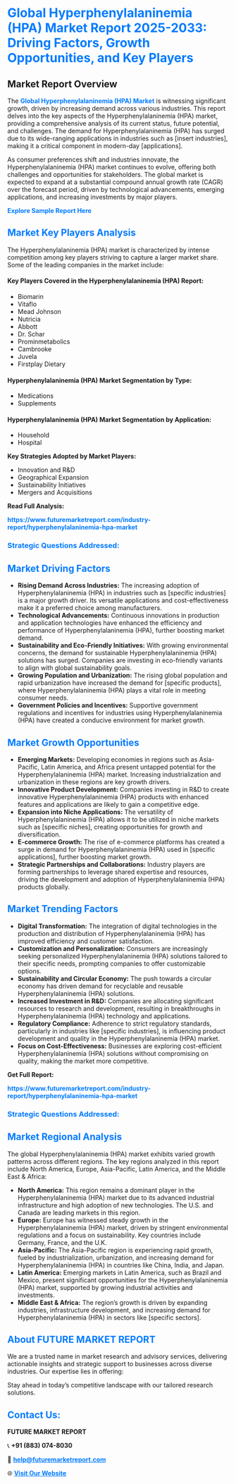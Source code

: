 <h1 style="color: #007BFF;">Global Hyperphenylalaninemia (HPA) Market Report 2025-2033: Driving Factors, Growth Opportunities, and Key Players</h1>

<section id="overview">
<h2>Market Report Overview</h2>
<p>The <a href="https://www.futuremarketreport.com/industry-report/hyperphenylalaninemia-hpa-market" style="color: #007BFF; text-decoration: none;"><strong>Global Hyperphenylalaninemia (HPA) Market</strong></a> is witnessing significant growth, driven by increasing demand across various industries. This report delves into the key aspects of the Hyperphenylalaninemia (HPA) market, providing a comprehensive analysis of its current status, future potential, and challenges. The demand for Hyperphenylalaninemia (HPA) has surged due to its wide-ranging applications in industries such as [insert industries], making it a critical component in modern-day [applications].</p>
<p>As consumer preferences shift and industries innovate, the Hyperphenylalaninemia (HPA) market continues to evolve, offering both challenges and opportunities for stakeholders. The global market is expected to expand at a substantial compound annual growth rate (CAGR) over the forecast period, driven by technological advancements, emerging applications, and increasing investments by major players.</p>
</section>

<section id="overview">
<p><a href="https://www.futuremarketreport.com/request-sample/reportId=55741" style="color: #007BFF; text-decoration: none;"><strong>Explore Sample Report Here</strong></a></p>
</section>

<section id="key-players">
<h2 style="color: #007BFF;">Market Key Players Analysis</h2>
<p>The Hyperphenylalaninemia (HPA) market is characterized by intense competition among key players striving to capture a larger market share. Some of the leading companies in the market include:</p>
<h4>Key Players Covered in the Hyperphenylalaninemia (HPA) Report:</h4>
<ul><li>Biomarin</li><li>Vitaflo</li><li>Mead Johnson</li><li>Nutricia</li><li>Abbott</li><li>Dr. Schar</li><li>Prominmetabolics</li><li>Cambrooke</li><li>Juvela</li><li>Firstplay Dietary</li></ul>
<h4>Hyperphenylalaninemia (HPA) Market Segmentation by Type:</h4>
<ul><li>Medications</li><li>Supplements</li></ul>

<h4>Hyperphenylalaninemia (HPA) Market Segmentation by Application:</h4>
<ul><li>Household</li><li>Hospital</li></ul>
<p><strong>Key Strategies Adopted by Market Players:</strong></p>
<ul>
<li>Innovation and R&D</li>
<li>Geographical Expansion</li>
<li>Sustainability Initiatives</li>
<li>Mergers and Acquisitions</li>
</ul>
</section>

<section>
<p><strong>Read Full Analysis: </strong></p><a href="https://www.futuremarketreport.com/industry-report/hyperphenylalaninemia-hpa-market" style="color: #007BFF; text-decoration: none;"><strong>https://www.futuremarketreport.com/industry-report/hyperphenylalaninemia-hpa-market</strong></a>
<h3 style="color: #007BFF;">Strategic Questions Addressed:</h3>
</section>

<section id="driving-factors">
<h2 style="color: #007BFF;">Market Driving Factors</h2>
<ul>
<li><strong>Rising Demand Across Industries:</strong> The increasing adoption of Hyperphenylalaninemia (HPA) in industries such as [specific industries] is a major growth driver. Its versatile applications and cost-effectiveness make it a preferred choice among manufacturers.</li>
<li><strong>Technological Advancements:</strong> Continuous innovations in production and application technologies have enhanced the efficiency and performance of Hyperphenylalaninemia (HPA), further boosting market demand.</li>
<li><strong>Sustainability and Eco-Friendly Initiatives:</strong> With growing environmental concerns, the demand for sustainable Hyperphenylalaninemia (HPA) solutions has surged. Companies are investing in eco-friendly variants to align with global sustainability goals.</li>
<li><strong>Growing Population and Urbanization:</strong> The rising global population and rapid urbanization have increased the demand for [specific products], where Hyperphenylalaninemia (HPA) plays a vital role in meeting consumer needs.</li>
<li><strong>Government Policies and Incentives:</strong> Supportive government regulations and incentives for industries using Hyperphenylalaninemia (HPA) have created a conducive environment for market growth.</li>
</ul>
</section>

<section id="growth-opportunities">
<h2 style="color: #007BFF;">Market Growth Opportunities</h2>
<ul>
<li><strong>Emerging Markets:</strong> Developing economies in regions such as Asia-Pacific, Latin America, and Africa present untapped potential for the Hyperphenylalaninemia (HPA) market. Increasing industrialization and urbanization in these regions are key growth drivers.</li>
<li><strong>Innovative Product Development:</strong> Companies investing in R&D to create innovative Hyperphenylalaninemia (HPA) products with enhanced features and applications are likely to gain a competitive edge.</li>
<li><strong>Expansion into Niche Applications:</strong> The versatility of Hyperphenylalaninemia (HPA) allows it to be utilized in niche markets such as [specific niches], creating opportunities for growth and diversification.</li>
<li><strong>E-commerce Growth:</strong> The rise of e-commerce platforms has created a surge in demand for Hyperphenylalaninemia (HPA) used in [specific applications], further boosting market growth.</li>
<li><strong>Strategic Partnerships and Collaborations:</strong> Industry players are forming partnerships to leverage shared expertise and resources, driving the development and adoption of Hyperphenylalaninemia (HPA) products globally.</li>
</ul>
</section>

<section id="trending-factors">
<h2 style="color: #007BFF;">Market Trending Factors</h2>
<ul>
<li><strong>Digital Transformation:</strong> The integration of digital technologies in the production and distribution of Hyperphenylalaninemia (HPA) has improved efficiency and customer satisfaction.</li>
<li><strong>Customization and Personalization:</strong> Consumers are increasingly seeking personalized Hyperphenylalaninemia (HPA) solutions tailored to their specific needs, prompting companies to offer customizable options.</li>
<li><strong>Sustainability and Circular Economy:</strong> The push towards a circular economy has driven demand for recyclable and reusable Hyperphenylalaninemia (HPA) solutions.</li>
<li><strong>Increased Investment in R&D:</strong> Companies are allocating significant resources to research and development, resulting in breakthroughs in Hyperphenylalaninemia (HPA) technology and applications.</li>
<li><strong>Regulatory Compliance:</strong> Adherence to strict regulatory standards, particularly in industries like [specific industries], is influencing product development and quality in the Hyperphenylalaninemia (HPA) market.</li>
<li><strong>Focus on Cost-Effectiveness:</strong> Businesses are exploring cost-efficient Hyperphenylalaninemia (HPA) solutions without compromising on quality, making the market more competitive.</li>
</ul>
</section>

<section>
<p><strong>Get Full Report: </strong></p><a href="https://www.futuremarketreport.com/industry-report/hyperphenylalaninemia-hpa-market" style="color: #007BFF; text-decoration: none;"><strong>https://www.futuremarketreport.com/industry-report/hyperphenylalaninemia-hpa-market</strong></a>
<h3 style="color: #007BFF;">Strategic Questions Addressed:</h3>
</section>


<section id="regional-analysis">
<h2 style="color: #007BFF;">Market Regional Analysis</h2>
<p>The global Hyperphenylalaninemia (HPA) market exhibits varied growth patterns across different regions. The key regions analyzed in this report include North America, Europe, Asia-Pacific, Latin America, and the Middle East & Africa:</p>
<ul>
<li><strong>North America:</strong> This region remains a dominant player in the Hyperphenylalaninemia (HPA) market due to its advanced industrial infrastructure and high adoption of new technologies. The U.S. and Canada are leading markets in this region.</li>
<li><strong>Europe:</strong> Europe has witnessed steady growth in the Hyperphenylalaninemia (HPA) market, driven by stringent environmental regulations and a focus on sustainability. Key countries include Germany, France, and the U.K.</li>
<li><strong>Asia-Pacific:</strong> The Asia-Pacific region is experiencing rapid growth, fueled by industrialization, urbanization, and increasing demand for Hyperphenylalaninemia (HPA) in countries like China, India, and Japan.</li>
<li><strong>Latin America:</strong> Emerging markets in Latin America, such as Brazil and Mexico, present significant opportunities for the Hyperphenylalaninemia (HPA) market, supported by growing industrial activities and investments.</li>
<li><strong>Middle East & Africa:</strong> The region’s growth is driven by expanding industries, infrastructure development, and increasing demand for Hyperphenylalaninemia (HPA) in sectors like [specific sectors].</li>
</ul>
</section>

<footer>
<h2 style="color: #007BFF;">About FUTURE MARKET REPORT</h2>
<p>We are a trusted name in market research and advisory services, delivering actionable insights and strategic support to businesses across diverse industries. Our expertise lies in offering:</p>

<p>Stay ahead in today’s competitive landscape with our tailored research solutions.</p>

<h2 style="color: #007BFF;">Contact Us:</h2>
<p><strong>FUTURE MARKET REPORT</strong></p>
<p>📞 <strong>+91 (883) 074-8030</strong></p>
<p>📧 <strong><a href="mailto:help@futuremarketreport.com" style="color: #007BFF;">help@futuremarketreport.com</a></strong></p>
<p>🌐 <strong><a href="https://www.futuremarketreport.com/" style="color: #007BFF;">Visit Our Website</a></strong></p>
</footer>